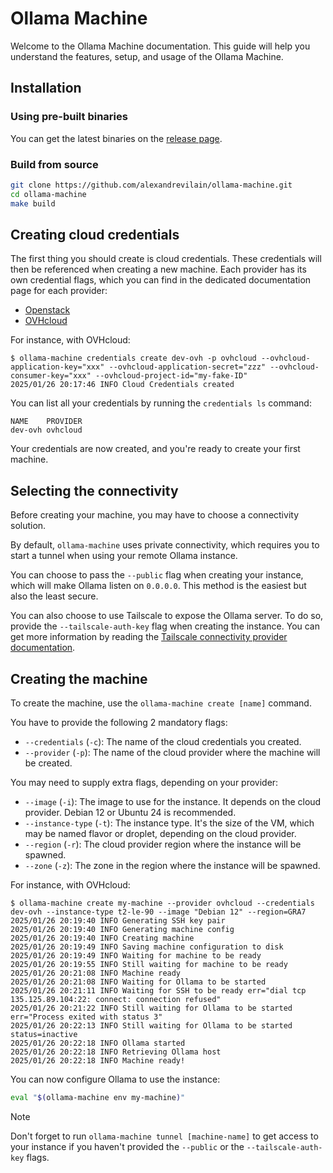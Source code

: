 # Ollama Machine

Welcome to the Ollama Machine documentation. This guide will help you understand the features, setup, and usage of the Ollama Machine.

## Installation

### Using pre-built binaries

You can get the latest binaries on the [release page](https://github.com/alexandrevilain/ollama-machine/releases).

### Build from source

```bash
git clone https://github.com/alexandrevilain/ollama-machine.git
cd ollama-machine
make build
```

## Creating cloud credentials

The first thing you should create is cloud credentials. These credentials will then be referenced when creating a new machine.
Each provider has its own credential flags, which you can find in the dedicated documentation page for each provider:

- [Openstack](./providers/openstack.md)
- [OVHcloud](./providers/ovhcloud.md)

For instance, with OVHcloud:

```console
$ ollama-machine credentials create dev-ovh -p ovhcloud --ovhcloud-application-key="xxx" --ovhcloud-application-secret="zzz" --ovhcloud-consumer-key="xxx" --ovhcloud-project-id="my-fake-ID"
2025/01/26 20:17:46 INFO Cloud Credentials created
```

You can list all your credentials by running the `credentials ls` command:

```console
NAME    PROVIDER
dev-ovh ovhcloud 
```

Your credentials are now created, and you're ready to create your first machine.

## Selecting the connectivity

Before creating your machine, you may have to choose a connectivity solution.

By default, `ollama-machine` uses private connectivity, which requires you to start a tunnel when using your remote Ollama instance.

You can choose to pass the `--public` flag when creating your instance, which will make Ollama listen on `0.0.0.0`. This method is the easiest but also the least secure.

You can also choose to use Tailscale to expose the Ollama server. To do so, provide the `--tailscale-auth-key` flag when creating the instance. You can get more information by reading the [Tailscale connectivity provider documentation](./connectivity/tailscale.md).

## Creating the machine

To create the machine, use the `ollama-machine create [name]` command.

You have to provide the following 2 mandatory flags:

- `--credentials` (`-c`): The name of the cloud credentials you created.
- `--provider` (`-p`): The name of the cloud provider where the machine will be created.

You may need to supply extra flags, depending on your provider:

- `--image` (`-i`): The image to use for the instance. It depends on the cloud provider. Debian 12 or Ubuntu 24 is recommended.
- `--instance-type` (`-t`): The instance type. It's the size of the VM, which may be named flavor or droplet, depending on the cloud provider.
- `--region` (`-r`): The cloud provider region where the instance will be spawned.
- `--zone` (`-z`): The zone in the region where the instance will be spawned.

For instance, with OVHcloud:

```console
$ ollama-machine create my-machine --provider ovhcloud --credentials dev-ovh --instance-type t2-le-90 --image "Debian 12" --region=GRA7
2025/01/26 20:19:40 INFO Generating SSH key pair
2025/01/26 20:19:40 INFO Generating machine config
2025/01/26 20:19:40 INFO Creating machine
2025/01/26 20:19:49 INFO Saving machine configuration to disk
2025/01/26 20:19:49 INFO Waiting for machine to be ready
2025/01/26 20:19:55 INFO Still waiting for machine to be ready
2025/01/26 20:21:08 INFO Machine ready
2025/01/26 20:21:08 INFO Waiting for Ollama to be started
2025/01/26 20:21:11 INFO Waiting for SSH to be ready err="dial tcp 135.125.89.104:22: connect: connection refused"
2025/01/26 20:21:22 INFO Still waiting for Ollama to be started err="Process exited with status 3"
2025/01/26 20:22:13 INFO Still waiting for Ollama to be started status=inactive
2025/01/26 20:22:18 INFO Ollama started
2025/01/26 20:22:18 INFO Retrieving Ollama host
2025/01/26 20:22:18 INFO Machine ready!
```

You can now configure Ollama to use the instance:

```bash
eval "$(ollama-machine env my-machine)"
```

> [!NOTE]  
> Don't forget to run `ollama-machine tunnel [machine-name]` to get access to your instance if you haven't provided the `--public` or the `--tailscale-auth-key` flags.